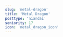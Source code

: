 ```yaml
---
slug: 'metal-dragon'
title: 'Metal Dragon'
posttype: 'niandai'
seniority: 17
icon: 'metal_dragon_icon'
---
```


